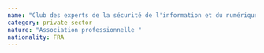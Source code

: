 ```yaml
---
name: "Club des experts de la sécurité de l'information et du numérique (CESIN)"
category: private-sector
nature: "Association professionnelle "
nationality: FRA
---
```

    